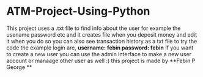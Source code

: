 # ATM-Project-Using-Python
This project uses a .txt file to find info about the user for example the usename password etc and it creates file when you deposit money and edit it when you do so you can also see transaction history as a txt file to try the code the example login are, **username: febin  password: febin** If you want to create a new user you can use the admin interface to make a new user account or manaage other user as well :) this project is made by **Febin P George
**
